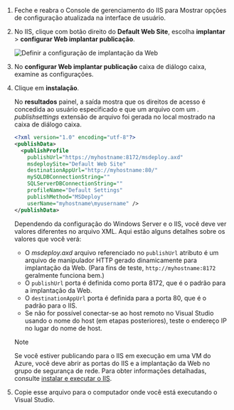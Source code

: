 
1. Feche e reabra o Console de gerenciamento do IIS para Mostrar opções de configuração atualizada na interface de usuário.

1. No IIS, clique com botão direito do **Default Web Site**, escolha **implantar** > **configurar Web implantar publicação**.

    ![Definir a configuração de implantação da Web](../../deployment/media/tutorial-configure-web-deploy-publishing.png)

1. No **configurar Web implantar publicação** caixa de diálogo caixa, examine as configurações.

1. Clique em **instalação**.

    No **resultados** painel, a saída mostra que os direitos de acesso é concedida ao usuário especificado e que um arquivo com um *. publishsettings* extensão de arquivo foi gerada no local mostrado na caixa de diálogo caixa.

    ```xml
    <?xml version="1.0" encoding="utf-8"?>
    <publishData>
      <publishProfile
        publishUrl="https://myhostname:8172/msdeploy.axd"
        msdeploySite="Default Web Site"
        destinationAppUrl="http://myhostname:80/"
        mySQLDBConnectionString=""
        SQLServerDBConnectionString=""
        profileName="Default Settings"
        publishMethod="MSDeploy"
        userName="myhostname\myusername" />
    </publishData>
    ```

    Dependendo da configuração do Windows Server e o IIS, você deve ver valores diferentes no arquivo XML. Aqui estão alguns detalhes sobre os valores que você verá:

    * O *msdeploy.axd* arquivo referenciado no `publishUrl` atributo é um arquivo de manipulador HTTP gerado dinamicamente para implantação da Web. (Para fins de teste, `http://myhostname:8172` geralmente funciona bem.)
    * O `publishUrl` porta é definida como porta 8172, que é o padrão para a implantação da Web.
    * O `destinationAppUrl` porta é definida para a porta 80, que é o padrão para o IIS.
    * Se não for possível conectar-se ao host remoto no Visual Studio usando o nome do host (em etapas posteriores), teste o endereço IP no lugar do nome de host.

    > [!NOTE]
    > Se você estiver publicando para o IIS em execução em uma VM do Azure, você deve abrir as portas do IIS e a implantação da Web no grupo de segurança de rede. Para obter informações detalhadas, consulte [instalar e executar o IIS](/azure/virtual-machines/windows/quick-create-portal#open-port-80-for-web-traffic).

1. Copie esse arquivo para o computador onde você está executando o Visual Studio.
